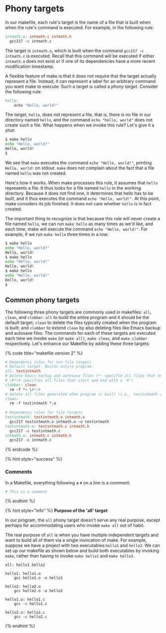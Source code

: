 # Phony targets

In our makefile, each rule's target is the name of a file that is built when when the rule's command is executed. For example, in the following rule:

```makefile
intmath.o: intmath.c intmath.h
  gcc217 -c intmath.c
```

The target is `intmath.o`, which is built when the command `gcc217 -c intmath.c` is executed. Recall that this command will be executed if either `intmath.o` does not exist or if one of its dependencies have a more recent modification timestamp.&#x20;

A flexible feature of make is that it does not require that the target actually represent a file. Instead, it can represent a label for an arbitrary command you want make to execute. Such a target is called a _phony target_. Consider the following rule:

```makefile
hello:
    echo "Hello, world!" 
```

The target, `hello`, does not represent a file, that is, there is no file in our directory named `hello`, and the command `echo "hello, world"` does not create such a file. What happens when we invoke this rule? Let's give it a shot:

```bash
$ make hello
echo "Hello, world!"
Hello, world!
$
```

We see that `make` executes the command `echo "Hello, world!"`, printing `Hello, world!` on stdout. `make` does not complain about the fact that a file named `hello` was not created.&#x20;

Here's how it works. When make processes this rule, it assumes that `hello` represents a file. It thus looks for a file named `hello` in the working directory. Because it does not find one, it determines that hello has to be built, and it thus executes the command `echo "Hello, world!"`.  At this point, make considers its job finished. It does not care whether `hello` is in fact created.&#x20;

The important thing to recognize is that because this rule will never create a file named `hello`,  we can run `make hello` as many times as we'd like, and each time, make will execute the command `echo "Hello, world!"`. For example, if we run `make hello` three times in a row:

```bash
$ make hello
echo "Hello, world!"
Hello, world!
$ make hello
echo "Hello, world!"
Hello, world!
$ make hello
echo "Hello, world!"
Hello, world!
$
```

## Common phony targets

The following three phony targets are commonly used in makefiles: `all`, `clean`, and `clobber`. `all` to build the entire program and it should be the default target; `clean` to delete the files typically created when the program is built; and `clobber` to extend `clean` by also deleting files like Emacs backup and autosave files. The commands for each of these targets are executed each time we invoke `make` (or `make all)`, `make clean`, and `make clobber` respectively. Let's enhance our Makefile by adding these three targets:&#x20;

{% code title="makefile version 2" %}
```makefile
# Dependency rules for non-file targets
# Default target. Builds entire program. 
all: testintmath
# Delete Emacs backup and autosave files (*~ specifie all files that end with a '~',
# \#*\# specifies all files that start and end with a '#')
clobber: clean
  rm -f *~ \#*\#
# Delete all files generated when program is built (i.e., testintmath and .o files)
clean:
  rm -f testintmath *.o
  
# Dependency rules for file targets
testintmath: testintmath.o intmath.o
  gcc217 testintmath.o intmath.o –o testintmath
testintmath.o: testintmath.c intmath.h
  gcc217 -c testintmath.c
intmath.o: intmath.c intmath.h
  gcc217 -c intmath.c
```
{% endcode %}

{% hint style="success" %}
### Comments

In a Makefile, everything following a `#` on a line is a comment:

```makefile
# This is a comment
```
{% endhint %}

{% hint style="info" %}
**Purpose of the 'all' target**

In our program, the `all` phony target doesn't serve any real purpose, except perhaps for accommodating users who invoke `make all` out of habit.&#x20;

The real purpose of `all` is when you have multiple independent targets and want to build all of them via a single invocation of make. For example, suppose we have a project with two executables:`hello1` and `hello2`. We can set up our makefile as shown below and build both executables by invoking `make`, rather than having to invoke `make hello1` and `make hello2.`

```
all: hello1 hello2

hello1: hello1.o
	gcc hello1.o -o hello1
	
hello2: hello2.o
	gcc hello2.o -o hello2

hello1.o: hello1.c
	gcc -c hello1.c

hello2.o: hello2.c
	gcc -c hello2.c
```
{% endhint %}
